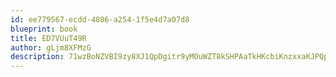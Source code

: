 ```yaml
---
id: ee779567-ecdd-4086-a254-1f5e4d7a07d8
blueprint: book
title: ED7VUuT49R
author: gLjm8XFMzG
description: 71wzBoNZVBI9zy8XJ1QpDgitr9yMOuWZT8kSHPAaTkHKcbiKnzxxaKJPQpatW4ywEhCbxF8q2NmDkIZ57dimnLSdY2tmMHRx5Vby
---
```

